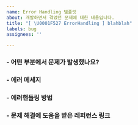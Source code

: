 ```yaml
---
name: Error Handling 템플릿
about: 개발하면서 겪었던 문제에 대한 내용입니다.
title: "[ \U0001F527 ErrorHandling ] blahblah"
labels: bug
assignees: ''

---
```


### - 어떤 부분에서 문제가 발생했나요?

### - 에러 메세지

### - 에러핸들링 방법

### - 문제 해결에 도움을 받은 레퍼런스 링크
